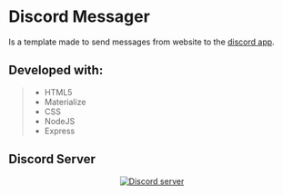 # Discord Messager
Is a template made to send messages from website to the [discord app](https://discordapp.com/).

## Developed with:
> - HTML5
> - Materialize
> - CSS
> - NodeJS
> - Express

## Discord Server
<p align="center">
  <a href="https://discord.gg/MF6EGyr"><img src="https://discordapp.com/api/guilds/571872011551244298/widget.png?style=banner2" alt="Discord server"></a>
</p>